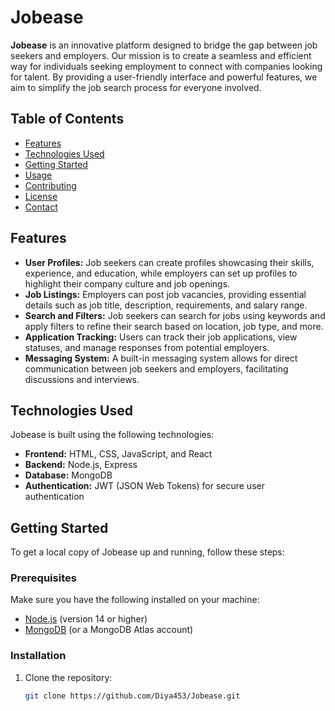 # Jobease

**Jobease** is an innovative platform designed to bridge the gap between job seekers and employers. Our mission is to create a seamless and efficient way for individuals seeking employment to connect with companies looking for talent. By providing a user-friendly interface and powerful features, we aim to simplify the job search process for everyone involved.

## Table of Contents

- [Features](#features)
- [Technologies Used](#technologies-used)
- [Getting Started](#getting-started)
- [Usage](#usage)
- [Contributing](#contributing)
- [License](#license)
- [Contact](#contact)

## Features

- **User Profiles:** Job seekers can create profiles showcasing their skills, experience, and education, while employers can set up profiles to highlight their company culture and job openings.
- **Job Listings:** Employers can post job vacancies, providing essential details such as job title, description, requirements, and salary range.
- **Search and Filters:** Job seekers can search for jobs using keywords and apply filters to refine their search based on location, job type, and more.
- **Application Tracking:** Users can track their job applications, view statuses, and manage responses from potential employers.
- **Messaging System:** A built-in messaging system allows for direct communication between job seekers and employers, facilitating discussions and interviews.

## Technologies Used

Jobease is built using the following technologies:

- **Frontend:** HTML, CSS, JavaScript, and React
- **Backend:** Node.js, Express
- **Database:** MongoDB
- **Authentication:** JWT (JSON Web Tokens) for secure user authentication

## Getting Started

To get a local copy of Jobease up and running, follow these steps:

### Prerequisites

Make sure you have the following installed on your machine:

- [Node.js](https://nodejs.org/en/) (version 14 or higher)
- [MongoDB](https://www.mongodb.com/try/download/community) (or a MongoDB Atlas account)

### Installation

1. Clone the repository:

   ```bash
   git clone https://github.com/Diya453/Jobease.git
